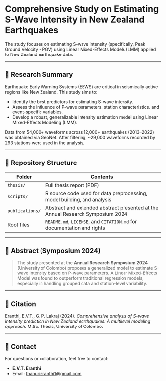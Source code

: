 # Comprehensive Study on Estimating S-Wave Intensity in New Zealand Earthquakes

The study focuses on estimating S-wave intensity (specifically, Peak Ground Velocity - PGV) using Linear Mixed-Effects Models (LMM) applied to New Zealand earthquake data.

---

## 🧠 Research Summary

Earthquake Early Warning Systems (EEWS) are critical in seismically active regions like New Zealand. This study aims to:
- Identify the best predictors for estimating S-wave intensity.
- Assess the influence of P-wave parameters, station characteristics, and event-specific variables.
- Develop a robust, generalizable intensity estimation model using Linear Mixed-Effects Modeling (LMM).

Data from 54,000+ waveforms across 12,000+ earthquakes (2013–2022) was obtained via GeoNet. After filtering, ~29,000 waveforms recorded by 293 stations were used in the analysis.

---

## 📁 Repository Structure

| Folder          | Contents                                                                 |
|----------------|--------------------------------------------------------------------------|
| `thesis/`       | Full thesis report (PDF)                                         |
| `scripts/`      | R source code used for data preprocessing, model building, and analysis  |
| `publications/` | Abstract and extended abstract presented at the Annual Research Symposium 2024 |
| Root files      | `README.md`, `LICENSE`, and `CITATION.md` for documentation and rights   |



---

## 📜 Abstract (Symposium 2024)

> The study presented at the **Annual Research Symposium 2024** (University of Colombo) proposes a generalized model to estimate S-wave intensity based on P-wave parameters. A Linear Mixed-Effects Model was found to outperform traditional regression models, especially in handling grouped data and station-level variability.

---

## 📘 Citation

Eranthi, E.V.T., G. P. Lakraj (2024). *Comprehensive analysis of S-wave intensity prediction in New Zealand earthquakes: A multilevel modeling approach.* M.Sc. Thesis, University of Colombo.

---

## 🔗 Contact

For questions or collaboration, feel free to contact:
- **E.V.T. Eranthi**
- Email: thanurieranthi1@gmail.com
